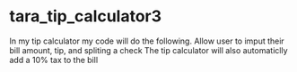 # tara_tip_calculator3

In my tip calculator my code will do the following.
Allow user to imput their bill amount, tip, and spliting a check 
The tip calculator will also automaticlly add a 10% tax to the bill


